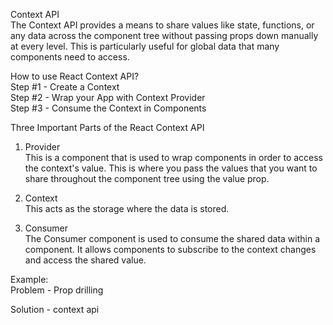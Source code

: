 Context API<br>
The Context API provides a means to share values like state, functions, or any data across the component tree without passing props down manually at every level. This is particularly useful for global data that many components need to access.<br>

How to use React Context API?<br>
Step #1 - Create a Context<br>
Step #2 - Wrap your App with Context Provider<br>
Step #3 - Consume the Context in Components

Three Important Parts of the React Context API<br>
1. Provider<br>
    This is a component that is used to wrap components in order to access the context's value. This is where you pass the values that you want to share throughout the component tree using the value prop.

2. Context<br>
    This acts as the storage where the data is stored.

3. Consumer<br>
    The Consumer component is used to consume the shared data within a component. It allows components to subscribe to the context changes and access the shared value.

Example:<br>
Problem - Prop drilling<br>

Solution - context api